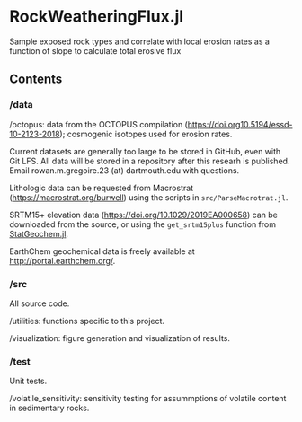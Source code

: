 # RockWeatheringFlux.jl
Sample exposed rock types and correlate with local erosion rates as a function of slope to calculate total erosive flux

## Contents
### /data

/octopus: data from the OCTOPUS compilation (https://doi.org10.5194/essd-10-2123-2018); cosmogenic isotopes used for erosion rates. 

Current datasets are generally too large to be stored in GitHub, even with Git LFS. All data will be stored in a repository after this researh is published. Email rowan.m.gregoire.23 (at) dartmouth.edu with questions.

Lithologic data can be requested from Macrostrat (https://macrostrat.org/burwell) using the scripts in `src/ParseMacrotrat.jl`.

SRTM15+ elevation data (https://doi.org/10.1029/2019EA000658) can be downloaded from the source, or using the `get_srtm15plus` function from [StatGeochem.jl](https://github.com/brenhinkeller/StatGeochem.jl).

EarthChem geochemical data is freely available at http://portal.earthchem.org/.

### /src

All source code.

/utilities: functions specific to this project.

/visualization: figure generation and visualization of results.

### /test

Unit tests.

/volatile_sensitivity: sensitivity testing for assummptions of volatile content in sedimentary rocks.